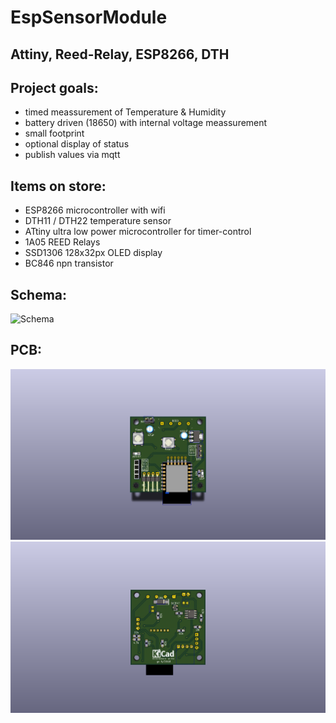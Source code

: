 # EspSensorModule
## Attiny, Reed-Relay, ESP8266, DTH

## Project goals:
* timed meassurement of Temperature & Humidity
* battery driven (18650) with internal voltage meassurement
* small footprint
* optional display of status
* publish values via mqtt

## Items on store:
* ESP8266 microcontroller with wifi
* DTH11 / DTH22 temperature sensor
* ATtiny ultra low power microcontroller for timer-control
* 1A05 REED Relays
* SSD1306 128x32px OLED display
* BC846 npn transistor

## Schema:
![Schema](Schema.png)

## PCB:
![Front side](EspSensorModule_F.png)
![Back side](EspSensorModule_B.png)


